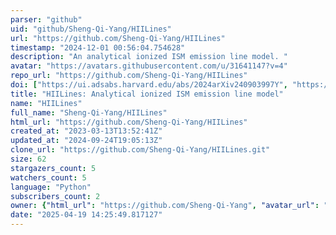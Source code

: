 ```yaml
---
parser: "github"
uid: "github/Sheng-Qi-Yang/HIILines"
url: "https://github.com/Sheng-Qi-Yang/HIILines"
timestamp: "2024-12-01 00:56:04.754628"
description: "An analytical ionized ISM emission line model. "
avatar: "https://avatars.githubusercontent.com/u/31641147?v=4"
repo_url: "https://github.com/Sheng-Qi-Yang/HIILines"
doi: ["https://ui.adsabs.harvard.edu/abs/2024arXiv240903997Y", "https://ui.adsabs.harvard.edu/abs/2023MNRAS.525.5989Y", "https://ui.adsabs.harvard.edu/abs/2024ascl.soft11022Y/abstract"]
title: "HIILines: Analytical ionized ISM emission line model"
name: "HIILines"
full_name: "Sheng-Qi-Yang/HIILines"
html_url: "https://github.com/Sheng-Qi-Yang/HIILines"
created_at: "2023-03-13T13:52:41Z"
updated_at: "2024-09-24T19:05:13Z"
clone_url: "https://github.com/Sheng-Qi-Yang/HIILines.git"
size: 62
stargazers_count: 5
watchers_count: 5
language: "Python"
subscribers_count: 2
owner: {"html_url": "https://github.com/Sheng-Qi-Yang", "avatar_url": "https://avatars.githubusercontent.com/u/31641147?v=4", "login": "Sheng-Qi-Yang", "type": "User"}
date: "2025-04-19 14:25:49.817127"
---
```

